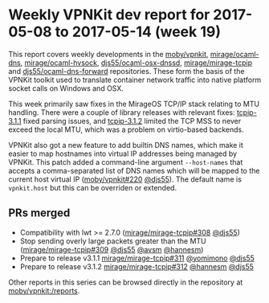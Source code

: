 # Weekly VPNKit dev report for 2017-05-08 to 2017-05-14 (week 19)

This report covers weekly developments in the [moby/vpnkit], [mirage/ocaml-dns], [mirage/ocaml-hvsock], [djs55/ocaml-osx-dnssd], [mirage/mirage-tcpip] and [djs55/ocaml-dns-forward] repositories. These form the basis of the VPNKit toolkit used to translate container network traffic into native platform socket calls on Windows and OSX.

This week primarily saw fixes in the MirageOS TCP/IP stack relating to MTU handling.  There were a couple of library releases with relevant fixes: [tcpip-3.1.1](https://github.com/mirage/mirage-tcpip/releases/tag/v3.1.1) fixed parsing issues, and [tcpip-3.1.2](https://github.com/mirage/mirage-tcpip/releases/tag/v3.1.2) limited the TCP MSS to never exceed the local MTU, which was a problem on virtio-based backends.

VPNKit also got a new feature to add builtin DNS names, which make it easier to map hostnames into virtual IP addresses being managed by VPNKit. This patch added a command-line argument `--host-names` that accepts a comma-separated list of DNS names which will be mapped to the current host virtual IP ([moby/vpnkit#220] [@djs55]).  The default name is `vpnkit.host` but this can be overriden or extended.

## PRs merged

- Compatibility with lwt >= 2.7.0 ([mirage/mirage-tcpip#308] [@djs55])
- Stop sending overly large packets greater than the MTU ([mirage/mirage-tcpip#309] [@djs55] [@avsm] [@hannesm])
- Prepare to release v3.1.1 [mirage/mirage-tcpip#311] [@yomimono] [@djs55]
- Prepare to release v3.1.2 [mirage/mirage-tcpip#312] [@hannesm] [@djs55]

Other reports in this series can be browsed directly in the repository at [moby/vpnkit:/reports](https://github.com/moby/vpnkit/tree/master/reports/).

[@avsm]: https://github.com/avsm
[@djs55]: https://github.com/djs55
[@hannesm]: https://github.com/hannesm
[@yomimono]: https://github.com/yomimono
[djs55/ocaml-dns-forward]: https://github.com/djs55/ocaml-dns-forward
[djs55/ocaml-osx-dnssd]: https://github.com/djs55/ocaml-osx-dnssd
[mirage/mirage-tcpip]: https://github.com/mirage/mirage-tcpip
[mirage/mirage-tcpip#308]: https://github.com/mirage/mirage-tcpip/pull/308
[mirage/mirage-tcpip#309]: https://github.com/mirage/mirage-tcpip/pull/309
[mirage/mirage-tcpip#311]: https://github.com/mirage/mirage-tcpip/pull/311
[mirage/mirage-tcpip#312]: https://github.com/mirage/mirage-tcpip/pull/312
[mirage/ocaml-dns]: https://github.com/mirage/ocaml-dns
[mirage/ocaml-hvsock]: https://github.com/mirage/ocaml-hvsock
[moby/vpnkit]: https://github.com/moby/vpnkit
[moby/vpnkit#220]: https://github.com/moby/vpnkit/pull/220
[moby/vpnkit#221]: https://github.com/moby/vpnkit/issues/221
